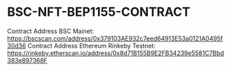 # BSC-NFT-BEP1155-CONTRACT

Contract Address BSC Mainet: https://bscscan.com/address/0x379103AE932c7eed64913E53a0121A0495f30d36
Contract Address Ethereum Rinkeby Testnet: https://rinkeby.etherscan.io/address/0x8d71B155B9E2FB34239e5581C7Bbd383e897368F
